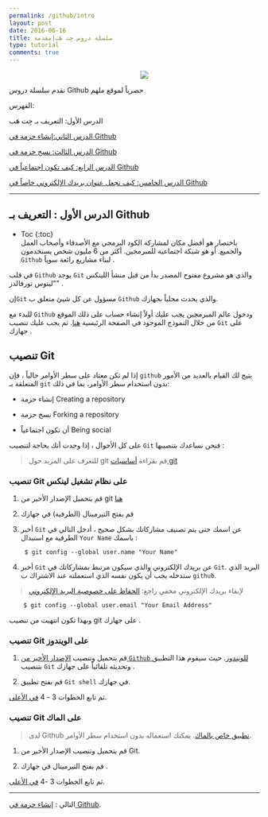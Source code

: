 ```yaml
---
permalink: /github/intro
layout: post
date: 2016-06-16
title: سلسلة دروس جِت هَب|مقدمة
type: tutorial
comments: true
---
```

<dl><dd><center><img src="https://help.github.com/articles/set-up-git"></center></dd></dl>


 نقدم سلسلة دروس Github حصرياً لموقع ملهم

الفهرس:

الدرس الأول: التعريف بـ جِت هَب

[الدرس الثاني:إنشاء حزمة في Github](create-repo)

[الدرس الثالث: نسخ حزمة في Github](fork-repo)

[الدرس الرابع: كيف تكون اجتماعياً في Github](being-social)

[الدرس الخامس: كيف تجعل عنوان بريدك الإلكتروني خاصاً في Github](keep-your-email-private)

********

الدرس الأول : التعريف بـ Github
-------

  * Toc
{:toc}  
باختصار هو أفضل مكان لمشاركة الكود البرمجي مع الأصدقاء وأصحاب العمل والجميع. أو هو شبكة اجتماعية للمبرمجين. أكثر من 6 مليون شخص يستخدمون `Github` لبناء مشاريع رائعة سوياً .


في قلب `Github` يوجد `Git` والذي هو مشروع مفتوح المصدر بدأ من قبل منشأ اللينكس "لينوس تورفالدز" .



إن`Git` مسؤول عن كل شيئ متعلق ب `Github` والذي يحدث محلياً بجهازك.


للبدء مع `Github` ودخول عالم المبرمجين يجب عليك أولاً إنشاء حساب على ذلك الموقع من خلال النموذج الموجود في الصفحة الرئيسية [هنا](http://github.com). ثم يجب عليك تنصيب `Git` على جهازك .



## تنصيب Git


إذا لم تكن معتاد على سطر الأوامر حالياً ، فإن `github` يتيح لك القيام بالعديد من الأمور المتعلقة بـ `git` بدون استخدام سطر الأوامر، بما في ذلك:

* إنشاء حزمة Creating a repository

* نسخ حزمة Forking a repository

* أن تكون اجتماعياً Being social


على كل الأحوال ، إذا وجدت أنك بحاجة لتنصيب `Git` فنحن نساعدك بتنصيبها :


> للتعرف على المزيد حول git قم بقراءة [أساسيات git](/git-basics) 

### تنصيب Git على نظام تشغيل لينكس 

1. قم بتحميل الإصدار الأخير من git [هنا](http://git-scm.com/downloads)

2.  قم بفتح التيرمينال (الطرفية) في جهازك

3. أخبر  `Git` عن اسمك حتى يتم تصنيف مشاركاتك بشكل صحيح ، أدخل التالي في الطرفية مع استبدال `Your Name` باسمك :


		$ git config --global user.name "Your Name"



4. أخبر `Git` عن بريدك الإلكتروني والذي سيكون مرتبط بمشاركاتك في `Git`. البريد الذي ستدخله يجب أن يكون نفسه الذي استعملته عند الاشتراك ب `github`.

> لإبقاء بريدك الإلكتروني مخفي راجع: [الحفاظ على خصوصية البريد الإلكتروني](keep-your-email-private) 


		$ git config --global user.email "Your Email Address"

وبهذا تكون انتهيت من تنصيب git على جهازك .

### تنصيب Git على الويندوز 

1. قم بتحميل وتنصيب [الإصدار الأخير من  `Github` للويندوز](https://windows.github.com/). حيث سيقوم هذا التطبيق بتنصيب `Git` وتحديثه تلقائياً على جهازك .

2. قم بفتح تطبيق `Git shell` في جهازك.

ثم تابع الخطوات 3 - 4 [في الأعلى](#git----).


### تنصيب Git على الماك

> لدى Github [تطبيق خاص بالماك](https://mac.github.com/). يمكنك استعماله بدون استخدام سطر الأوامر.

1. قم بتحميل وتنصيب الإصدار الأخير من Git.

2. قم بفتح التيرمينال في جهازك .

ثم تابع الخطوات 3 -4 [في الأعلى](#git----).


----------



التالي : [إنشاء حزمة في  Github](create-repo).

